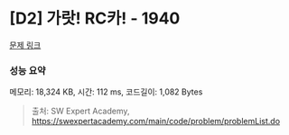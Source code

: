 # [D2] 가랏! RC카! - 1940 

[문제 링크](https://swexpertacademy.com/main/code/problem/problemDetail.do?contestProbId=AV5PjMgaALgDFAUq) 

### 성능 요약

메모리: 18,324 KB, 시간: 112 ms, 코드길이: 1,082 Bytes



> 출처: SW Expert Academy, https://swexpertacademy.com/main/code/problem/problemList.do